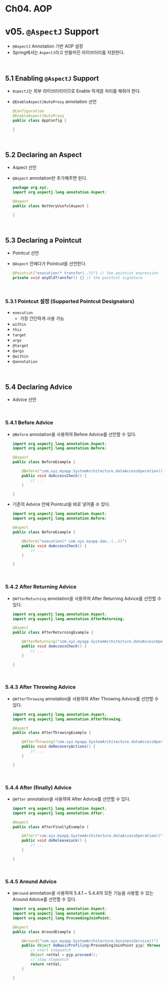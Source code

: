# Ch04. AOP

# v05. `@AspectJ` Support

- `@AspectJ` Annotation 기반 AOP 설정
- Spring에서는 `AspectJ`라고 만들어진 라이브러리를 지원한다.

<br>

## 5.1 Enabling `@AspectJ` Support

- `AspectJ`는 외부 라이브러리이므로 Enable 하게끔 처리를 해줘야 한다.

- `@EnableAspectJAutoProxy` annotation 선언

  ```java
  @Configuration
  @EnableAspectJAutoProxy
  public class AppConfig {
  
  }
  ```

<br>

## 5.2 Declaring an Aspect

- Aspect 선언

- `@Aspect` annotation만 추가해주면 된다.

  ```java
  package org.xyz;
  import org.aspectj.lang.annotation.Aspect;
  
  @Aspect
  public class NotVeryUsefulAspect {
  
  }
  ```

<br>

## 5.3 Declaring a Pointcut

- Pointcut 선언

- `@Aspect` 안에다가 Pointcut을 선언한다.

  ```java
  @Pointcut("execution(* transfer(..))") // the pointcut expression
  private void anyOldTransfer() {} // the pointcut signature
  ```

<br>

### 5.3.1 Pointcut 설정 (Supported Pointcut Designators)

- `execution`
  - 가장 간단하게 사용 가능
- `within`
- `this`
- `target`
- `args`
- `@target`
- `@args`
- `@within`
- `@annotation`

<br>

## 5.4 Declaring Advice

- Advice 선언

<br>

### 5.4.1 Before Advice

- `@Before` annotation을 사용하여 Before Advice를 선언할 수 있다.

  ```java
  import org.aspectj.lang.annotation.Aspect;
  import org.aspectj.lang.annotation.Before;
  
  @Aspect
  public class BeforeExample {
  
      @Before("com.xyz.myapp.SystemArchitecture.dataAccessOperation()")
      public void doAccessCheck() {
          // ...
      }
  
  }
  ```

- 기존의 Advice 안에 Pointcut을 바로 넣어줄 수 있다.

  ```java
  import org.aspectj.lang.annotation.Aspect;
  import org.aspectj.lang.annotation.Before;
  
  @Aspect
  public class BeforeExample {
  
      @Before("execution(* com.xyz.myapp.dao..(..))")
      public void doAccessCheck() {
          // ...
      }
  
  }
  ```

<br>

### 5.4.2 After Returning Advice

- `@AfterReturning` annotation을 사용하여 After Returning Advice를 선언할 수 있다.

  ```java
  import org.aspectj.lang.annotation.Aspect;
  import org.aspectj.lang.annotation.AfterReturning;
  
  @Aspect
  public class AfterReturningExample {
  
      @AfterReturning("com.xyz.myapp.SystemArchitecture.dataAccessOperation()")
      public void doAccessCheck() {
          // ...
      }
  
  }
  ```

<br>

### 5.4.3 After Throwing Advice

- `@AfterThrowing` annotation을 사용하여 After Throwing Advice를 선언할 수 있다.

  ```java
  import org.aspectj.lang.annotation.Aspect;
  import org.aspectj.lang.annotation.AfterThrowing;
  
  @Aspect
  public class AfterThrowingExample {
  
      @AfterThrowing("com.xyz.myapp.SystemArchitecture.dataAccessOperation()")
      public void doRecoveryActions() {
          // ...
      }
  
  }
  ```

<br>

### 5.4.4 After (finally) Advice

- `@After` annotation을 사용하여 After Advice를 선언할 수 있다.

  ```java
  import org.aspectj.lang.annotation.Aspect;
  import org.aspectj.lang.annotation.After;
  
  @Aspect
  public class AfterFinallyExample {
  
      @After("com.xyz.myapp.SystemArchitecture.dataAccessOperation()")
      public void doReleaseLock() {
          // ...
      }
  
  }
  ```

<br>

### 5.4.5 Around Advice

- `@Around` annotation을 사용하여 5.4.1 ~ 5.4.4의 모든 기능을 사용할 수 있는 Around Advice를 선언할 수 있다.

  ```java
  import org.aspectj.lang.annotation.Aspect;
  import org.aspectj.lang.annotation.Around;
  import org.aspectj.lang.ProceedingJoinPoint;
  
  @Aspect
  public class AroundExample {
  
      @Around("com.xyz.myapp.SystemArchitecture.businessService()")
      public Object doBasicProfiling(ProceedingJoinPoint pjp) throws Throwable {
          // start stopwatch
          Object retVal = pjp.proceed();
          // stop stopwatch
          return retVal;
      }
  
  }
  ```

  

